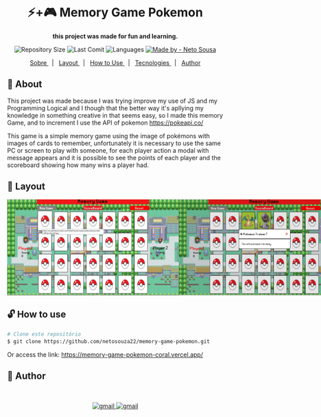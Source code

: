 <h1 align="center">⚡+🎮 Memory Game Pokemon </h1>

<p align="center" style="font-weight: bold"> this project was made for fun and learning.</p> 

<p align="center">
  <img alt="Repository Size" src="https://img.shields.io/github/repo-size/netosouza22/memory-game-pokemon" >
  
  <img alt="Last Comit" src="https://img.shields.io/github/last-commit/netosouza22/memory-game-pokemon/master" >
  
  <img alt="Languages" src="https://img.shields.io/github/languages/count/netosouza22/memory-game-pokemon" >
  
  <a href="https://www.linkedin.com/in/netosousa/">
    <img alt="Made by - Neto Sousa" src="https://img.shields.io/badge/Made_By-Neto_Sousa-%230000FF" >
  </a>
</p>

<p align="center">
  <a href="#-about"> Sobre </a>  &nbsp
    | &nbsp
  <a href="#-layout"> Layout </a> &nbsp
    | &nbsp
  <a href="#-use"> How to Use </a>  &nbsp
    | &nbsp
  <a href="-tecnologies"> Tecnologies </a>&nbsp
    | &nbsp
  <a href="#-author"> Author </a>
</p>


<h2 id="-about">🤷‍ About </h2>
  <p> This project was made because I was trying improve my use of JS and my Programming Logical and I though that the better way it's apllying my knowledge in something creative in that seems easy, so I made this memory Game, and to increment I use the API of pokemon <a href="https://pokeapi.co/">https://pokeapi.co/</a> </p>
  <p>This game is a simple memory game using the image of pokémons with images of cards to remember, unfortunately it is necessary to use the same PC or screen to play with someone, for each player action a modal with message appears and it is possible to see the points of each player and the scoreboard showing how many wins a player had. </p>


<h2 id="-layout">🎨 Layout </h2>
<p align="center" style="display: flex; align-itens="flex-start"> 
  <img width="400px" alt="" src="https://github.com/netosouza22/memory-game-pokemon/blob/master/assets/assets-git/git-front.jpg">
  <img width="400px" alt="" src="https://github.com/netosouza22/memory-game-pokemon/blob/master/assets/assets-git/git-message-err.jpg">
  <img width="400px" alt="" src="https://github.com/netosouza22/memory-game-pokemon/blob/master/assets/assets-git/git-message-hit.jpg">
  <img width="400px" alt="" src="https://github.com/netosouza22/memory-game-pokemon/blob/master/assets/assets-git/git-message-winner.jpg">
  <img width="400px" alt="" src="https://github.com/netosouza22/memory-game-pokemon/blob/master/assets/assets-git/git-message-scoreboard.jpg"> 
                                                                                                                        
</div>


<h2 id="-use">🔓 How to use </h2>

```bash
# Clone este repositório
$ git clone https://github.com/netosouza22/memory-game-pokemon.git
```

Or
access the link: <a href="https://memory-game-pokemon-coral.vercel.app/">https://memory-game-pokemon-coral.vercel.app/</a>


<h2 id="-author">🦸 Author </h2>
    <p align="center"> 
      <a href="" >
      <img style="border-radius: 50%;" src="https://avatars.githubusercontent.com/u/63481821?s=400&u=c3af0f4689933e783159263f3c7f8b99fb5909f6&v=4" width="100px;" alt=""/>
    </p>
  <p align="center">
     <a href="mailto:netosouzacp@gmail.com">
       <img src="https://img.shields.io/badge/-Neto%20Sousa-c14438?style=flat-square&logo=Gmail&logoColor=white&link=mailto:netosouzacp@gmail.com" alt="gmail">
    </a> 
     <a href="https://www.linkedin.com/in/netosousa/"> 
       <img src="https://img.shields.io/badge/-Neto%20Sousa-c14438?style=flat-square&color=blue&logo=Linkedin&logoColor=white" alt="gmail"> 
     </a>
   </p>

